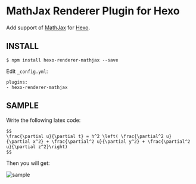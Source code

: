 # MathJax Renderer Plugin for Hexo

Add support of [MathJax](http://www.mathjax.org/) for [Hexo](http://hexo.io/).

## INSTALL

    $ npm install hexo-renderer-mathjax --save

Edit `_config.yml`:

    plugins:
    - hexo-renderer-mathjax

## SAMPLE

Write the following latex code:

    $$
    \frac{\partial u}{\partial t} = h^2 \left( \frac{\partial^2 u}{\partial x^2} + \frac{\partial^2 u}{\partial y^2} + \frac{\partial^2 u}{\partial z^2}\right)
    $$

Then you will get:

![sample](https://raw.githubusercontent.com/phoenixcw/hexo-renderer-mathjax/master/sample.png)